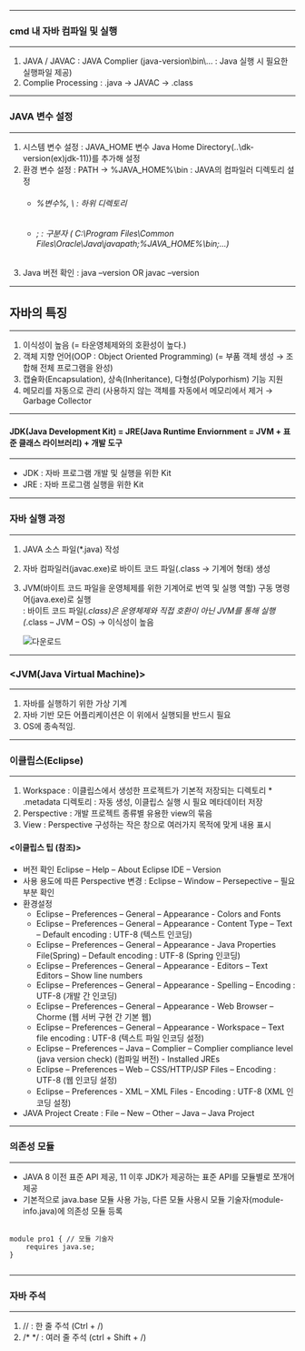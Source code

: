 -------
### cmd 내 자바 컴파일 및 실행
-------
  1. JAVA / JAVAC : JAVA Complier (java-version\bin\… : Java 실행 시 필요한 실행파일 제공)
  2. Complie Processing : .java → JAVAC → .class

-------
### JAVA 변수 설정
-------
 1. 시스템 변수 설정 : JAVA_HOME 변수 Java Home Directory(..\dk-version(ex)jdk-11))를 추가해 설정
 2. 환경 변수 설정 : PATH → %JAVA_HOME%\bin : JAVA의 컴파일러 디렉토리 설정
     + ###### %변수%, \ : 하위 디렉토리
     + ###### ; : 구분자 ( C:\Program Files\Common Files\Oracle\Java\javapath;%JAVA_HOME%\bin;…)
 3. Java 버전 확인 : java –version OR javac –version
------
## 자바의 특징
------
  1. 이식성이 높음 (= 타운영체제와의 호환성이 높다.)
  2. 객체 지향 언어(OOP : Object Oriented Programming) (= 부품 객체 생성 → 조합해 전체 프로그램을 완성)
  3. 캡슐화(Encapsulation), 상속(Inheritance), 다형성(Polyporhism) 기능 지원
  4. 메모리를 자동으로 관리 (사용하지 않는 객체를 자동에서 메모리에서 제거 → Garbage Collector   

------
#### JDK(Java Development Kit) = JRE(Java Runtime Enviornment = JVM + 표준 클래스 라이브러리) + 개발 도구
------
 + JDK : 자바 프로그램 개발 및 실행을 위한 Kit
 + JRE : 자바 프로그램 실행을 위한 Kit

------
### 자바 실행 과정
------
  1. JAVA 소스 파일(*.java) 작성
  2. 자바 컴파일러(javac.exe)로 바이트 코드 파일(.class → 기계어 형태) 생성
  3. JVM(바이트 코드 파일을 운영체제를 위한 기계어로 번역 및 실행 역할) 구동 명령어(java.exe)로 실행   
     : 바이트 코드 파일(*.class)은 운영체제와 직접 호환이 아닌 JVM를 통해 실행 (*.class – JVM – OS) → 이식성이 높음
     
     ![다운로드](https://github.com/sooyounghan/JAVA/assets/34672301/af1fc54f-ca81-456a-9bbc-8469871bc021)
-----
### <JVM(Java Virtual Machine)>
-----
  1. 자바를 실행하기 위한 가상 기계
  2. 자바 기반 모든 어플리케이션은 이 위에서 실행되믈 반드시 필요
  3. OS에 종속적임.

-----
### 이클립스(Eclipse)
-----
  1. Workspace : 이클립스에서 생성한 프로젝트가 기본적 저장되는 디렉토리
    * .metadata 디렉토리 : 자동 생성, 이클립스 실행 시 필요 메타데이터 저장
  2. Perspective : 개발 프로젝트 종류별 유용한 view의 묶음
  3. View : Perspective 구성하는 작은 창으로 여러가지 목적에 맞게 내용 표시

#### <이클립스 팁 (참조)>
 - 버전 확인 Eclipse – Help – About Eclipse IDE – Version
 - 사용 용도에 따른 Perspective 변경 : Eclipse – Window – Persepective – 필요부분 확인
 - 환경설정
   + Eclipse – Preferences – General – Appearance - Colors and Fonts
   + Eclipse – Preferences – General – Appearance - Content Type – Text – Default encoding : UTF-8 (텍스트 인코딩)   
   + Eclipse – Preferences – General – Appearance - Java Properties File(Spring) – Default encoding : UTF-8 (Spring 인코딩)   
   + Eclipse – Preferences – General – Appearance - Editors – Text Editors – Show line numbers   
   + Eclipse – Preferences – General – Appearance - Spelling – Encoding : UTF-8 (개발 간 인코딩)   
   + Eclipse – Preferences – General – Appearance - Web Browser – Chorme (웹 서버 구현 간 기본 웹)   
   + Eclipse – Preferences – General – Appearance - Workspace – Text file encoding : UTF-8 (텍스트 파일 인코딩 설정)   
   + Eclipse – Preferences – Java – Complier – Complier compliance level (java version check) (컴파일 버전) - Installed JREs
   + Eclipse – Preferences – Web – CSS/HTTP/JSP Files – Encoding : UTF-8 (웹 인코딩 설정)
   + Eclipse – Preferences - XML – XML Files - Encoding : UTF-8 (XML 인코딩 설정)
- JAVA Project Create : File – New – Other – Java – Java Project

-----
### 의존성 모듈
-----
  - JAVA 8 이전 표준 API 제공, 11 이후 JDK가 제공하는 표준 API를 모듈별로 쪼개어 제공
  - 기본적으로 java.base 모듈 사용 가능, 다른 모듈 사용시 모듈 기술자(module-info.java)에 의존성 모듈 등록

<pre>
  <code>
module pro1 { // 모듈 기술자
    requires java.se; 
}
  </code>
</pre>

-----
### 자바 주석
-----
  1. // : 한 줄 주석 (Ctrl + /)
  2. /* */ : 여러 줄 주석 (ctrl + Shift + /)
